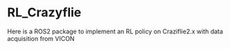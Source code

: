 # RL_Crazyflie
Here is a ROS2 package to implement an RL policy on Craziflie2.x with data acquisition from VICON
